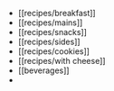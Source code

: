 - [[recipes/breakfast]]
- [[recipes/mains]]
- [[recipes/snacks]]
- [[recipes/sides]]
- [[recipes/cookies]]
- [[recipes/with cheese]]
- [[beverages]]
-